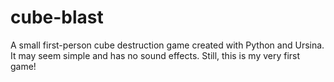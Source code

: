 # cube-blast
A small first-person cube destruction game created with Python and Ursina. It may seem simple and has no sound effects. Still, this is my very first game!
